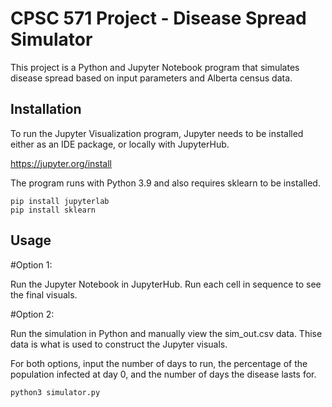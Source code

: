 # CPSC 571 Project - Disease Spread Simulator

This project is a Python and Jupyter Notebook program that simulates disease spread based on input parameters and Alberta census data.

## Installation

To run the Jupyter Visualization program, Jupyter needs to be installed either as an IDE package, or locally with JupyterHub.

https://jupyter.org/install

The program runs with Python 3.9 and also requires sklearn to be installed. 

```
pip install jupyterlab
pip install sklearn
```

## Usage

#Option 1:

Run the Jupyter Notebook in JupyterHub. Run each cell in sequence to see the final visuals. 

#Option 2:

Run the simulation in Python and manually view the sim_out.csv data. Thise data is what is used to construct the Jupyter visuals.

For  both options, input the number of days to run, the percentage of the population infected at day 0, and the number of days the disease lasts for.


```
python3 simulator.py
```
